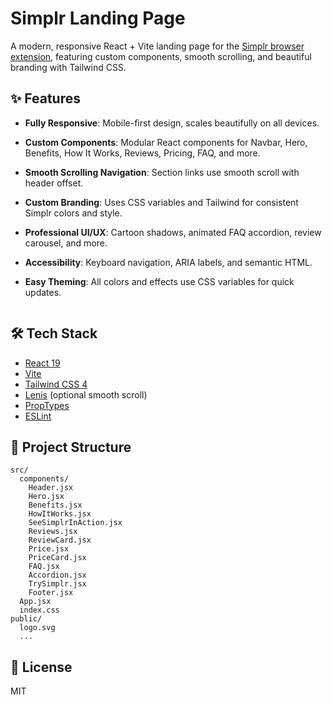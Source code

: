 # Simplr Landing Page

A modern, responsive React + Vite landing page for the [Simplr browser extension](https://chromewebstore.google.com/detail/simplr-%E2%80%93-instant-definiti/lfpmflkfdkokmglemcpmfdllkefbefih?utm_source=item-share-cb), featuring custom components, smooth scrolling, and beautiful branding with Tailwind CSS.

## ✨ Features

- **Fully Responsive**: Mobile-first design, scales beautifully on all devices.
- **Custom Components**: Modular React components for Navbar, Hero, Benefits, How It Works, Reviews, Pricing, FAQ, and more.
- **Smooth Scrolling Navigation**: Section links use smooth scroll with header offset.
- **Custom Branding**: Uses CSS variables and Tailwind for consistent Simplr colors and style.
- **Professional UI/UX**: Cartoon shadows, animated FAQ accordion, review carousel, and more.
- **Accessibility**: Keyboard navigation, ARIA labels, and semantic HTML.
- **Easy Theming**: All colors and effects use CSS variables for quick updates.

   ```

## 🛠️ Tech Stack

- [React 19](https://react.dev/)
- [Vite](https://vitejs.dev/)
- [Tailwind CSS 4](https://tailwindcss.com/)
- [Lenis](https://github.com/studio-freight/lenis) (optional smooth scroll)
- [PropTypes](https://reactjs.org/docs/typechecking-with-proptypes.html)
- [ESLint](https://eslint.org/)

## 📁 Project Structure

```
src/
  components/
    Header.jsx
    Hero.jsx
    Benefits.jsx
    HowItWorks.jsx
    SeeSimplrInAction.jsx
    Reviews.jsx
    ReviewCard.jsx
    Price.jsx
    PriceCard.jsx
    FAQ.jsx
    Accordion.jsx
    TrySimplr.jsx
    Footer.jsx
  App.jsx
  index.css
public/
  logo.svg
  ...
```


## 📄 License

MIT
